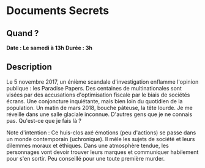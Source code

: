 # Documents Secrets
## Quand ?
**Date : Le samedi à 13h**
**Durée  : 3h**
## Description
Le 5 novembre 2017, un énième scandale d'investigation enflamme l'opinion publique : les Paradise Papers. Des centaines de multinationales sont visées par des accusations d'optimisation fiscale par le biais de sociétés écrans. Une conjoncture inquiétante, mais bien loin du quotidien de la population.
Un matin de mars 2018, bouche pâteuse, la tête lourde. Je me réveille dans une salle glaciale inconnue. D'autres gens que je ne connais pas. Qu'est-ce que je fais là ?

Note d'intention :
Ce huis-clos axé émotions (peu d'actions) se passe dans un monde contemporain (uchronique). Il mêle les sujets de société et leurs dilemmes moraux et éthiques. Dans une atmosphère tendue, les personnages vont devoir trouver leurs marques et communiquer habilement pour s'en sortir.
Peu conseillé pour une toute première murder.